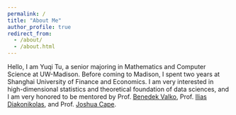 ```yaml
---
permalink: /
title: "About Me"
author_profile: true
redirect_from: 
  - /about/
  - /about.html
---
```


Hello, I am Yuqi Tu, a senior majoring in Mathematics and Computer Science at UW-Madison. Before coming to Madison, I spent two years at Shanghai University of Finance and Economics. I am very interested in high-dimensional statistics and theoretical foundation of data sciences, and I am very honored to be mentored by Prof. [Benedek Valko](https://people.math.wisc.edu/~valko/), Prof. [Ilias Diakonikolas](http://www.iliasdiakonikolas.org), and Prof. [Joshua Cape](https://jcape1.github.io/).
